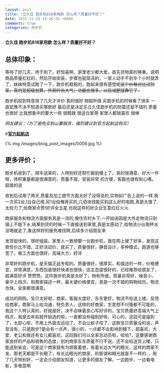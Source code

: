 ```yaml
---
layout: post
title: "立久佳 跑步机818家用款 怎么样？质量好不好？"
date: 2015-12-26 19:26:26 +0800
comments: true
categories: 跑步机
---
```


**立久佳 跑步机818家用款 怎么样？质量好不好？**

## 总体印象：

等待了好几天，终于到了，好惊喜啊，家里老少都大爱。首先货物真的够重，说明商品质量杠杠的，然后开始安装，步骤也挺简洁的，一家人动手不到半个小时就弄了，妹妹特意试跑了一下，跑步机稳稳的，跑起来很有感觉呢~~这个价格对比过别家，真的是超级划算，外观时尚大气，功能也很多。以后减肥就靠它了~~~

跑步机收到特意用了几天才评价 真的很好 物超所值 买跑步机的时候看了很多 一直犹豫不决不知道买哪款好 最后还是决定买立久佳跑步机的防震还是不错的 质量也很好 比我想象中的要大一些 很精致 很适合家用 家里人都很喜欢 很棒

*网友建议：（为了避免买到山寨假货，强烈建议到官方起航店购买）*

#[**官方起航店**](http://redirect.simba.taobao.com/rd?w=unionnojs&f=http%3A%2F%2Fai.taobao.com%2Fauction%2Fedetail.htm%3Fe%3DJnJBZ3FAUCDuDAZjWhpTWFbbCvMrJ81alwKzMkoXcYlBWJVBnwmj7tnO073KpEUuesayvrQ7hvkEwiwEAUVRm%252BkhmNFX%252F3dHWvA9v2QHrugIdF8vpPzQmyxkRCTGouB62RhcKuFJ45lXuOJvpuUDLg%253D%253D%26ptype%3D100010%26from%3Dbasic&k=5ccfdb950740ca16&c=un&b=alimm_0&p=mm_109581374_12296429_46532450)

<!--More-->

{% img /images/blog_post_images/0009.jpg %}

## 更多评价；

跑步机收到了，顺丰送来的，人特别好还帮忙搬到楼上了，真的很满意，好大一件呀，体积重量都是很满意的，质量不错，安装非常 的方便，客服也很有耐心噢。超值的说

收到后试用了两天,质量及加工细节方面太好了没得说的,实物如广告上说的一样,我一次买2台,1台自己用,另1台给俺哥买的,几佰块钱能买到这么好的电跑,真是太值了,太给力了,给商家点赞!好评全五星,也祝这样的好企业生意红红火火.

商家服务和物流方面服务真是一流的,俺住农村乡下,一开始说因是大件走物流只到镇上不能下乡,结果到货的时候一下直接送到家里,真是太感动了,给物流小伙倒杯水没喝就走了,象这样好的服务难找啊,后续多介绍朋友来

发货挺快的，很好组装。家里人一致想要一台跑步机，我在网上搜了好多，发现这款性价比不错，正好活动价，就买了，质量很好，静音设计，多种模式，跑道也够宽了，做工方面也很好，高端大方，好评

非常好的跑步机，是天猫正品专柜的。质量很好，很厚实，和描述的一样，价格便宜，非常满意，东西包装很好快递也很快，店主态度很好的，已经推荐给朋友了，超满意好评 赞赞赞。这件跑步机真是太好了，物有所值，质量非常好，噪音小，豪华上档次，和商家描述一样，最关键价格便宜，真是一次不错的购物经历。物流也快。全家都很满意。

成功的网购，宝贝太好啦，商家，客服太度好，东东更好，物流不给送上楼，反馈给商家，商家马上给沟通，特负责人，这样的好商家，生意想不兴隆都不可能的，我这个人特认真的，好就是好，决不会昧着良心写好评的，宝贝质量好高端大气上档次，我是去年前就开始选的啦，一直都没有碰到好啦，可心的，这回可是碰到了，太舒心啦，不用上外面去运动了，不会让蚊子咬了，这款宝贝质量没的说，声音没有，只是跑步?是会有一点声，很小的，一点都不会影响到楼下，超喜欢，大爱，老公和我还有女儿都喜欢，这回我们可以全家总动员啦，哈哈?，这要感谢商家良好的产品和销售的态度，别的商家东东质量不行不说，还不会给送货上楼，只能送到省会，可是这个商家就有为顾客着想，有着长远大气的眼光，这样的商家不发，那老天都是不长眼了，有长远眼光的商家，的智谋和眼光就是不一样的，，用了几天特别好，一定会介绍朋友知道，让更多的朋友了解，一边跑步，一边看电影，多惬意啊